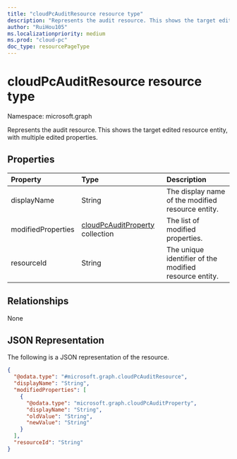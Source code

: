 ```yaml
---
title: "cloudPcAuditResource resource type"
description: "Represents the audit resource. This shows the target edited resource entity, with multiple edited properties."
author: "RuiHou105"
ms.localizationpriority: medium
ms.prod: "cloud-pc"
doc_type: resourcePageType
---
```


# cloudPcAuditResource resource type

Namespace: microsoft.graph

Represents the audit resource. This shows the target edited resource entity, with multiple edited properties.

## Properties
|Property|Type|Description|
|:---|:---|:---|
|displayName|String|The display name of the modified resource entity.|
|modifiedProperties|[cloudPcAuditProperty](../resources/cloudpcauditproperty.md) collection|The list of modified properties.|
|resourceId|String|The unique identifier of the modified resource entity.|

## Relationships

None

## JSON Representation

The following is a JSON representation of the resource.
<!-- {
  "blockType": "resource",
  "@odata.type": "microsoft.graph.cloudPcAuditResource"
}
-->

``` json
{
  "@odata.type": "#microsoft.graph.cloudPcAuditResource",
  "displayName": "String",
  "modifiedProperties": [
    {
      "@odata.type": "microsoft.graph.cloudPcAuditProperty",
      "displayName": "String",
      "oldValue": "String",
      "newValue": "String"
    }
  ],
  "resourceId": "String"
}
```
